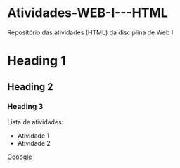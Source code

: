 # Atividades-WEB-I---HTML
Repositório das atividades (HTML) da disciplina de Web I

# Heading 1
## Heading 2
### Heading 3

Lista de atividades:

- Atividade 1
- Atividade 2

[Gooogle](www.google.com.br)
